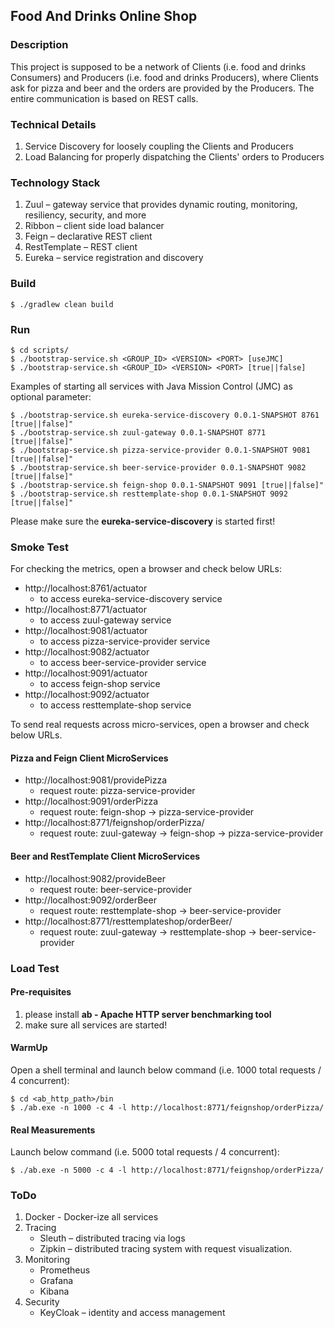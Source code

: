 ## Food And Drinks Online Shop

### Description

This project is supposed to be a network of Clients (i.e. food and drinks Consumers) and Producers (i.e. food and drinks Producers), where Clients ask for pizza and beer and the orders are provided by the Producers.
The entire communication is based on REST calls.

### Technical Details

1. Service Discovery for loosely coupling the Clients and Producers
2. Load Balancing for properly dispatching the Clients' orders to Producers

### Technology Stack

1. Zuul –  gateway service that provides dynamic routing, monitoring, resiliency, security, and more
2. Ribbon – client side load balancer
3. Feign – declarative REST client
4. RestTemplate – REST client
5. Eureka – service registration and discovery

### Build

```
$ ./gradlew clean build
```

### Run

```
$ cd scripts/
$ ./bootstrap-service.sh <GROUP_ID> <VERSION> <PORT> [useJMC]
$ ./bootstrap-service.sh <GROUP_ID> <VERSION> <PORT> [true||false]
```

Examples of starting all services with Java Mission Control (JMC) as optional parameter:
```
$ ./bootstrap-service.sh eureka-service-discovery 0.0.1-SNAPSHOT 8761 [true||false]"
$ ./bootstrap-service.sh zuul-gateway 0.0.1-SNAPSHOT 8771 [true||false]"
$ ./bootstrap-service.sh pizza-service-provider 0.0.1-SNAPSHOT 9081 [true||false]"
$ ./bootstrap-service.sh beer-service-provider 0.0.1-SNAPSHOT 9082 [true||false]"
$ ./bootstrap-service.sh feign-shop 0.0.1-SNAPSHOT 9091 [true||false]"
$ ./bootstrap-service.sh resttemplate-shop 0.0.1-SNAPSHOT 9092 [true||false]"
```

Please make sure the **eureka-service-discovery** is started first!

### Smoke Test

For checking the metrics, open a browser and check below URLs:
+ http://localhost:8761/actuator
    - to access eureka-service-discovery service
+ http://localhost:8771/actuator
    - to access zuul-gateway service
+ http://localhost:9081/actuator
    - to access pizza-service-provider service
+ http://localhost:9082/actuator
    - to access beer-service-provider service
+ http://localhost:9091/actuator
    - to access feign-shop service
+ http://localhost:9092/actuator
    - to access resttemplate-shop service

To send real requests across micro-services, open a browser and check below URLs.

#### Pizza and Feign Client MicroServices
+ http://localhost:9081/providePizza
    - request route: pizza-service-provider
+ http://localhost:9091/orderPizza
    - request route: feign-shop -> pizza-service-provider
+ http://localhost:8771/feignshop/orderPizza/
    - request route: zuul-gateway -> feign-shop -> pizza-service-provider
    
#### Beer and RestTemplate Client MicroServices
+ http://localhost:9082/provideBeer
    - request route: beer-service-provider
+ http://localhost:9092/orderBeer
    - request route: resttemplate-shop -> beer-service-provider
+ http://localhost:8771/resttemplateshop/orderBeer/
    - request route: zuul-gateway -> resttemplate-shop -> beer-service-provider

### Load Test

#### Pre-requisites

1. please install **ab - Apache HTTP server benchmarking tool**
2. make sure all services are started!

#### WarmUp

Open a shell terminal and launch below command (i.e. 1000 total requests / 4 concurrent):
```
$ cd <ab_http_path>/bin
$ ./ab.exe -n 1000 -c 4 -l http://localhost:8771/feignshop/orderPizza/
```

#### Real Measurements

Launch below command (i.e. 5000 total requests / 4 concurrent):
```
$ ./ab.exe -n 5000 -c 4 -l http://localhost:8771/feignshop/orderPizza/
```

### ToDo

1. Docker - Docker-ize all services
2. Tracing
    - Sleuth – distributed tracing via logs
    - Zipkin – distributed tracing system with request visualization.
3. Monitoring
    - Prometheus
    - Grafana
    - Kibana
4. Security
    - KeyCloak – identity and access management
